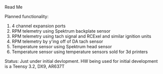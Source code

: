 Read Me

Planned functionality:

1. 4 channel expansion ports
2. RPM telemetry using Spektrum backplate sensor
3. RPM telemetry using tach signal and RCExel and similar ignition units
4. RPM telemetry by y'ing off of DA tach sensor
5. Temperature sensor using Spektrum head sensor
6. Temperature sensor using temperature sensors sold for 3d printers

Status:
Just under initial devlopment.
HW being used for initial development is a Teensy 3.2, DX9, AR637T
